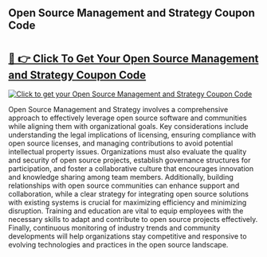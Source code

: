 ## Open Source Management and Strategy Coupon Code

# <h2><a href="https://gitdownloader.com/linuxfoundation.php">🔗 👉 Click To Get Your Open Source Management and Strategy Coupon Code</a></h2>

[![Click to get your Open Source Management and Strategy Coupon Code](https://gitdownloader.com/linuxfoundation.jpg)](https://gitdownloader.com/linuxfoundation.php)

Open Source Management and Strategy involves a comprehensive approach to effectively leverage open source software and communities while aligning them with organizational goals. Key considerations include understanding the legal implications of licensing, ensuring compliance with open source licenses, and managing contributions to avoid potential intellectual property issues. Organizations must also evaluate the quality and security of open source projects, establish governance structures for participation, and foster a collaborative culture that encourages innovation and knowledge sharing among team members. Additionally, building relationships with open source communities can enhance support and collaboration, while a clear strategy for integrating open source solutions with existing systems is crucial for maximizing efficiency and minimizing disruption. Training and education are vital to equip employees with the necessary skills to adapt and contribute to open source projects effectively. Finally, continuous monitoring of industry trends and community developments will help organizations stay competitive and responsive to evolving technologies and practices in the open source landscape.